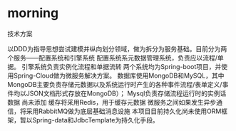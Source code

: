 # morning
技术方案

以DDD为指导思想尝试建模并纵向划分领域，做为拆分为服务基础。目前分为两个服务——配置系统和引擎系统
配置系统系元数据管理系统，负责应以流程/单据。
引擎系统负责实例化流程和单据流转
两个系统均为Spring-boot项目，并使用Spring-Cloud做为微服务解决方案。
数据库使用MongoDB和MySQL，其中MongoDB主要负责存储元数据以及系统运行时产生的各种事件流程/表单定义/事件均以JSON文档形式存放在MongoDB）；
Mysql负责存储流程运行时的实例话数据
尚未添加
缓存将采用Redis，用于缓存元数据
微服务之间如果发生异步通信，将采用RabbitMQ做为底层基础消息设施
本项目目前持久化尚未使用ORM框架，暂以Spring-data和JdbcTemplate为持久化手段。

